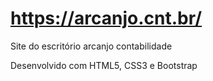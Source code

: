 # https://arcanjo.cnt.br/
Site do escritório arcanjo contabilidade

Desenvolvido com HTML5, CSS3 e Bootstrap
